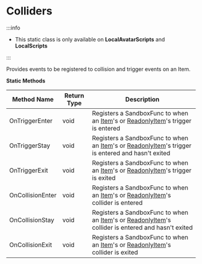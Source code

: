 # Colliders

:::info

+ This static class is only available on **LocalAvatarScripts** and **LocalScripts**

:::

Provides events to be registered to collision and trigger events on an Item.

**Static Methods**

Method Name | Return Type | Description
--- | --- | ---
OnTriggerEnter | void | Registers a SandboxFunc to when an [Item](../item/index.md)'s or [ReadonlyItem](../readonlyitem/index.md)'s trigger is entered
OnTriggerStay | void | Registers a SandboxFunc to when an [Item](../item/index.md)'s or [ReadonlyItem](../readonlyitem/index.md)'s trigger is entered and hasn't exited
OnTriggerExit | void | Registers a SandboxFunc to when an [Item](../item/index.md)'s or [ReadonlyItem](../readonlyitem/index.md)'s trigger is exited
OnCollisionEnter | void | Registers a SandboxFunc to when an [Item](../item/index.md)'s or [ReadonlyItem](../readonlyitem/index.md)'s collider is entered
OnCollisionStay | void | Registers a SandboxFunc to when an [Item](../item/index.md)'s or [ReadonlyItem](../readonlyitem/index.md)'s collider is entered and hasn't exited
OnCollisionExit | void | Registers a SandboxFunc to when an [Item](../item/index.md)'s or [ReadonlyItem](../readonlyitem/index.md)'s collider is exited